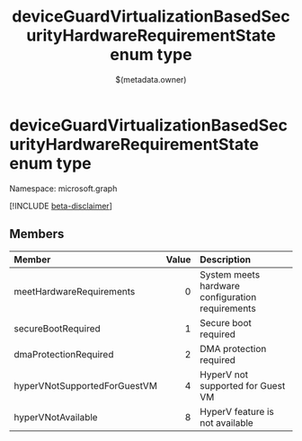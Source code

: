 ﻿---
title: "deviceGuardVirtualizationBasedSecurityHardwareRequirementState enum type"
description: ""
localization_priority: Normal
author: "$(metadata.owner)"
ms.prod: ""
doc_type: enumPageType
---

# deviceGuardVirtualizationBasedSecurityHardwareRequirementState enum type

Namespace: microsoft.graph

[!INCLUDE [beta-disclaimer](../../includes/beta-disclaimer.md)]

## Members

| Member                       | Value | Description                                      |
| :--------------------------- | ----: | :----------------------------------------------- |
| meetHardwareRequirements     | 0     | System meets hardware configuration requirements |
| secureBootRequired           | 1     | Secure boot required                             |
| dmaProtectionRequired        | 2     | DMA protection required                          |
| hyperVNotSupportedForGuestVM | 4     | HyperV not supported for Guest VM                |
| hyperVNotAvailable           | 8     | HyperV feature is not available                  |